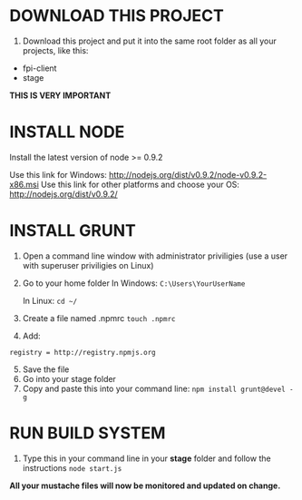DOWNLOAD THIS PROJECT
=====================

1. Download this project and put it into the same root folder as all your projects, like this:

* fpi-client
* stage
             

**THIS IS VERY IMPORTANT**

INSTALL NODE
============

Install the latest version of node >= 0.9.2 

Use this link for Windows: http://nodejs.org/dist/v0.9.2/node-v0.9.2-x86.msi
Use this link for other platforms and choose your OS: http://nodejs.org/dist/v0.9.2/


INSTALL GRUNT
=============

1. Open a command line window with administrator priviligies (use a user with superuser priviligies on Linux)
2. Go to your home folder
	In Windows:     `C:\Users\YourUserName`

	In Linux:     `cd ~/`

3. Create a file named .npmrc
```touch .npmrc```

4. Add: 

```registry = http://registry.npmjs.org```

5. Save the file
6. Go into your stage folder 
6. Copy and paste this into your command line:
```npm install grunt@devel -g```


RUN BUILD SYSTEM
================

1. Type this in your command line in your **stage** folder and follow the instructions
```node start.js```

**All your mustache files will now be monitored and updated on change.**